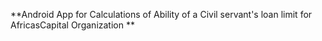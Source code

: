 **Android App for Calculations of Ability of a Civil servant's loan limit for AfricasCapital Organization 
**
